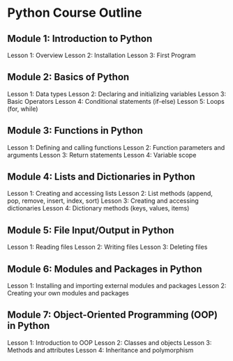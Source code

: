 # Python Course Outline

## Module 1: Introduction to Python

Lesson 1: Overview
Lesson 2: Installation
Lesson 3: First Program

## Module 2: Basics of Python

Lesson 1: Data types
Lesson 2: Declaring and initializing variables
Lesson 3: Basic Operators
Lesson 4: Conditional statements (if-else)
Lesson 5: Loops (for, while)

## Module 3: Functions in Python

Lesson 1: Defining and calling functions
Lesson 2: Function parameters and arguments
Lesson 3: Return statements
Lesson 4: Variable scope

## Module 4: Lists and Dictionaries in Python

Lesson 1: Creating and accessing lists
Lesson 2: List methods (append, pop, remove, insert, index, sort)
Lesson 3: Creating and accessing dictionaries
Lesson 4: Dictionary methods (keys, values, items)

## Module 5: File Input/Output in Python

Lesson 1: Reading files
Lesson 2: Writing files
Lesson 3: Deleting files

## Module 6: Modules and Packages in Python

Lesson 1: Installing and importing external modules and packages
Lesson 2: Creating your own modules and packages

## Module 7: Object-Oriented Programming (OOP) in Python

Lesson 1: Introduction to OOP
Lesson 2: Classes and objects
Lesson 3: Methods and attributes
Lesson 4: Inheritance and polymorphism
